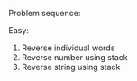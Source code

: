 Problem sequence:

Easy:

1. Reverse individual words
2. Reverse number using stack
3. Reverse string using stack